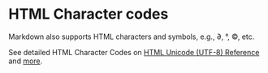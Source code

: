 # HTML Character codes

Markdown also supports HTML characters and symbols, e.g., &part;, &deg;, &copy;, etc.

See detailed HTML Character Codes on [HTML Unicode (UTF-8) Reference](https://www.w3schools.com/charsets/ref_html_utf8.asp) and [more](https://www.w3schools.com/charsets/default.asp).
